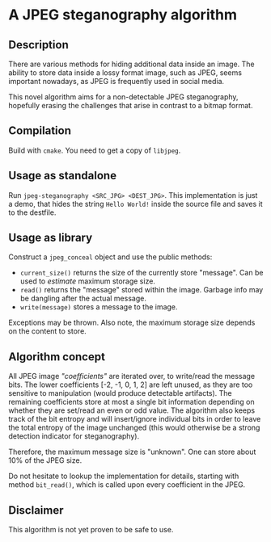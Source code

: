 # A JPEG steganography algorithm

## Description
There are various methods for hiding additional data inside an image.
The ability to store data inside a lossy format image, such as JPEG,
seems important nowadays, as JPEG is frequently used in social media.

This novel algorithm aims for a non-detectable JPEG steganography,
hopefully erasing the challenges that arise in contrast to a bitmap format.

## Compilation
Build with `cmake`. You need to get a copy of `libjpeg`.

## Usage as standalone
Run `jpeg-steganography <SRC_JPG> <DEST_JPG>`. This implementation is just a
demo, that hides the string `Hello World!` inside the source file and saves
it to the destfile.

## Usage as library
Construct a `jpeg_conceal` object and use the public methods:
- `current_size()` returns the size of the currently store "message".
  Can be used to *estimate* maximum storage size.
- `read()` returns the "message" stored within the image.
  Garbage info may be dangling after the actual message.
- `write(message)` stores a message to the image.

Exceptions may be thrown. Also note, the maximum storage size depends on
the content to store.

## Algorithm concept
All JPEG image *"coefficients"* are iterated over, to write/read the message
bits. The lower coefficients [-2, -1, 0, 1, 2] are left unused, as they are
too sensitive to manipulation (would produce detectable artifacts).
The remaining coefficients store at most a single bit information depending
on whether they are set/read an even or odd value. The algorithm also keeps
track of the bit entropy and will insert/ignore individual bits in order to
leave the total entropy of the image unchanged (this would otherwise be a
strong detection indicator for steganography).

Therefore, the maximum message size is "unknown". One can store about 10%
of the JPEG size.

Do not hesitate to lookup the implementation for details, starting with
method `bit_read()`, which is called upon every coefficient in the JPEG.

## Disclaimer
This algorithm is not yet proven to be safe to use.
